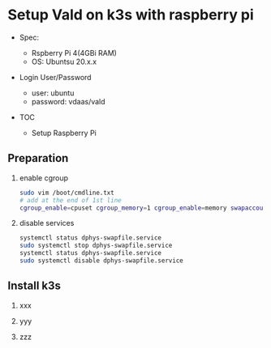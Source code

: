# Setup Vald on k3s with raspberry pi

- Spec:

  - Rspberry Pi 4(4GBi RAM)
  - OS: Ubuntsu 20.x.x

- Login User/Password

  - user: ubuntu
  - password: vdaas/vald

- TOC
  - Setup Raspberry Pi

## Preparation

1. enable cgroup

   ```bash
   sudo vim /boot/cmdline.txt
   # add at the end of 1st line
   cgroup_enable=cpuset cgroup_memory=1 cgroup_enable=memory swapaccount=1
   ```

1. disable services

   ```bash
   systemctl status dphys-swapfile.service
   sudo systemctl stop dphys-swapfile.service
   systemctl status dphys-swapfile.service
   sudo systemctl disable dphys-swapfile.service
   ```

## Install k3s

1. xxx

1. yyy

1. zzz
